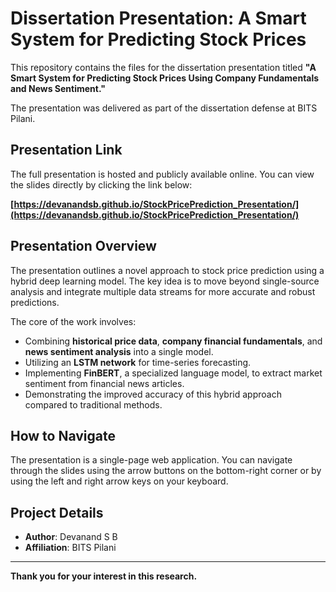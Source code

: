 # Dissertation Presentation: A Smart System for Predicting Stock Prices

This repository contains the files for the dissertation presentation titled **"A Smart System for Predicting Stock Prices Using Company Fundamentals and News Sentiment."**

The presentation was delivered as part of the dissertation defense at BITS Pilani.

## Presentation Link

The full presentation is hosted and publicly available online. You can view the slides directly by clicking the link below:

**[https://devanandsb.github.io/StockPricePrediction_Presentation/](https://devanandsb.github.io/StockPricePrediction_Presentation/)**

## Presentation Overview

The presentation outlines a novel approach to stock price prediction using a hybrid deep learning model. The key idea is to move beyond single-source analysis and integrate multiple data streams for more accurate and robust predictions.

The core of the work involves:

* Combining **historical price data**, **company financial fundamentals**, and **news sentiment analysis** into a single model.
* Utilizing an **LSTM network** for time-series forecasting.
* Implementing **FinBERT**, a specialized language model, to extract market sentiment from financial news articles.
* Demonstrating the improved accuracy of this hybrid approach compared to traditional methods.

## How to Navigate

The presentation is a single-page web application. You can navigate through the slides using the arrow buttons on the bottom-right corner or by using the left and right arrow keys on your keyboard.

## Project Details

* **Author**: Devanand S B
* **Affiliation**: BITS Pilani

---

**Thank you for your interest in this research.**
